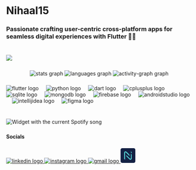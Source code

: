 <br clear="both">

<h1 align="left">Nihaal15</h1>

###

<h3 align="left">Passionate crafting user-centric cross-platform apps for seamless digital experiences with Flutter ✌🏻</h3>

###

<br clear="both">

<div align="left">
  <img src="https://visitor-badge.laobi.icu/badge?page_id=Nihaal15.Nihaal15&left_color=black&right_color=darkviolet&left_text=Profile%20Visits"  />
</div>

###

<div align="center">
  <img src="https://github-readme-stats.vercel.app/api?username=Nihaal15&hide_title=false&hide_rank=false&show_icons=true&include_all_commits=true&count_private=true&disable_animations=false&theme=dark&locale=en&hide_border=false&order=1&custom_title=GitHub%20Stats" height="150" alt="stats graph"  />
  <img src="https://github-readme-stats.vercel.app/api/top-langs?username=Nihaal15&locale=en&hide_title=false&layout=compact&card_width=320&langs_count=5&theme=dark&hide_border=false&order=2" height="150" alt="languages graph"  />
  <img src="https://github-readme-activity-graph.vercel.app/graph?username=Nihaal15&radius=16&theme=github-dark&area=true&order=5&hide_title=false&hide_border=true&custom_title=Contribution%20Graph" height="300" alt="activity-graph graph"  />
</div>

###

<div align="left">
  <img src="https://cdn.jsdelivr.net/gh/devicons/devicon/icons/flutter/flutter-original.svg" height="40" alt="flutter logo"  />
  <img width="12" />
  <img src="https://cdn.jsdelivr.net/gh/devicons/devicon/icons/python/python-original.svg" height="40" alt="python logo"  />
  <img width="12" />
  <img src="https://cdn.jsdelivr.net/gh/devicons/devicon/icons/dart/dart-original.svg" height="40" alt="dart logo"  />
  <img width="12" />
  <img src="https://cdn.jsdelivr.net/gh/devicons/devicon/icons/cplusplus/cplusplus-original.svg" height="40" alt="cplusplus logo"  />
  <img width="12" />
  <img src="https://cdn.jsdelivr.net/gh/devicons/devicon/icons/sqlite/sqlite-original.svg" height="40" alt="sqlite logo"  />
  <img width="12" />
  <img src="https://cdn.jsdelivr.net/gh/devicons/devicon/icons/mongodb/mongodb-original.svg" height="40" alt="mongodb logo"  />
  <img width="12" />
  <img src="https://skillicons.dev/icons?i=firebase" height="40" alt="firebase logo"  />
  <img width="12" />
  <img src="https://cdn.jsdelivr.net/gh/devicons/devicon/icons/androidstudio/androidstudio-original.svg" height="40" alt="androidstudio logo"  />
  <img width="12" />
  <img src="https://skillicons.dev/icons?i=idea" height="40" alt="intellijidea logo"  />
  <img width="12" />
  <img src="https://cdn.jsdelivr.net/gh/devicons/devicon/icons/figma/figma-original.svg" height="40" alt="figma logo"  />
</div>

###

<br clear="both">

<div align="left">
  <img src="https://github-spotify.vercel.app/api/spotify?" alt="Widget with the current Spotify song"  />
</div>

###

<h4 align="left">Socials</h4>

###

<div align="left">
  <a href="https://www.linkedin.com/in/nihaalshirkar15/" target="_blank">
    <img src="https://raw.githubusercontent.com/maurodesouza/profile-readme-generator/master/src/assets/icons/social/linkedin/default.svg" width="52" height="40" alt="linkedin logo"  />
  </a>
  <a href="https://www.instagram.com/mr.nihu_15/" target="_blank">
    <img src="https://raw.githubusercontent.com/maurodesouza/profile-readme-generator/master/src/assets/icons/social/instagram/default.svg" width="52" height="40" alt="instagram logo"  />
  </a>
  <a href="mailto:nihaalshirkar.dev@gmail.com" target="_blank">
    <img src="https://raw.githubusercontent.com/maurodesouza/profile-readme-generator/master/src/assets/icons/social/gmail/default.svg" width="52" height="40" alt="gmail logo"  />
  </a>
  <a href="https://nihaalshirkar15.web.app/" target="_blank">
    <img src="https://github.com/Nihaal15/portfolio-v1/blob/master/public/output/icons/Icon-512.png?raw=true" width="40" height="40" alt="Portfolio logo"  />
  </a>
</div>

###